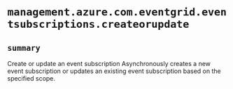# `management.azure.com.eventgrid.eventsubscriptions.createorupdate`

## `summary`
Create or update an event subscription Asynchronously creates a new event subscription or updates an existing event subscription based on the specified scope.



